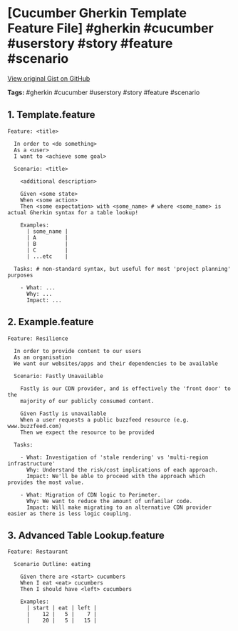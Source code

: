 # [Cucumber Gherkin Template Feature File] #gherkin #cucumber #userstory #story #feature #scenario

[View original Gist on GitHub](https://gist.github.com/Integralist/7750250)

**Tags:** #gherkin #cucumber #userstory #story #feature #scenario

## 1. Template.feature

```gherkin
Feature: <title>
  
  In order to <do something>
  As a <user>
  I want to <achieve some goal>

  Scenario: <title>
  
    <additional description>
  
    Given <some state>
    When <some action>
    Then <some expectation> with <some_name> # where <some_name> is actual Gherkin syntax for a table lookup!

    Examples:
      | some_name |
      | A         |
      | B         |
      | C         |
      | ...etc    |

  Tasks: # non-standard syntax, but useful for most 'project planning' purposes

    - What: ...
      Why: ...
      Impact: ...
```

## 2. Example.feature

```gherkin
Feature: Resilience

  In order to provide content to our users
  As an organisation
  We want our websites/apps and their dependencies to be available

  Scenario: Fastly Unavailable

    Fastly is our CDN provider, and is effectively the 'front door' to the
    majority of our publicly consumed content.

    Given Fastly is unavailable
    When a user requests a public buzzfeed resource (e.g. www.buzzfeed.com)
    Then we expect the resource to be provided

  Tasks:

    - What: Investigation of 'stale rendering' vs 'multi-region infrastructure'
      Why: Understand the risk/cost implications of each approach.
      Impact: We'll be able to proceed with the approach which provides the most value.

    - What: Migration of CDN logic to Perimeter.
      Why: We want to reduce the amount of unfamilar code.
      Impact: Will make migrating to an alternative CDN provider easier as there is less logic coupling.

```

## 3. Advanced Table Lookup.feature

```gherkin
Feature: Restaurant

  Scenario Outline: eating

    Given there are <start> cucumbers
    When I eat <eat> cucumbers
    Then I should have <left> cucumbers

    Examples:
      | start | eat | left |
      |    12 |   5 |    7 |
      |    20 |   5 |   15 |
```

